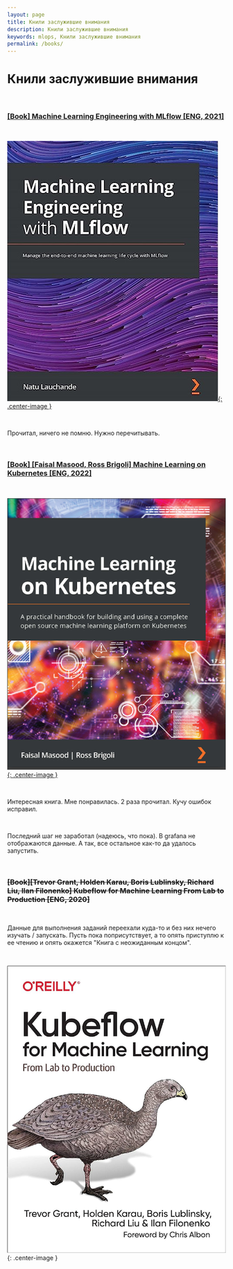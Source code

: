 ```yaml
---
layout: page
title: Книли заслужившие внимания
description: Книли заслужившие внимания
keywords: mlops, Книли заслужившие внимания
permalink: /books/
---
```


# Книли заслужившие внимания

<br/>

### [[Book] Machine Learning Engineering with MLflow [ENG, 2021]](/books/machine-learning-engineering-with-mlflow/)

<br/>

[![Machine Learning Engineering with MLflow](/img/Machine-Learning-Engineering-with-MLflow.jpeg 'Machine Learning Engineering with MLflow'){: .center-image }](/books/machine-learning-engineering-with-mlflow/)

<br/>

Прочитал, ничего не помню. Нужно перечитывать.

<br/>

### [[Book] [Faisal Masood, Ross Brigoli] Machine Learning on Kubernetes [ENG, 2022]](/books/machine-learning-on-kubernetes/)

<br/>

[![Machine Learning on Kubernetes](/img/Machine-Learning-on-Kubernetes.png 'Machine Learning on Kubernetes'){: .center-image }](/books/machine-learning-on-kubernetes/)

<br/>

Интересная книга. Мне понравилась. 2 раза прочитал. Кучу ошибок исправил.

<br/>

Последний шаг не заработал (надеюсь, что пока). В grafana не отображаются данные. А так, все остальное как-то да удалось запустить.

<br/>

### ~~[Book][Trevor Grant, Holden Karau, Boris Lublinsky, Richard Liu, Ilan Filonenko] Kubeflow for Machine Learning From Lab to Production [ENG, 2020]~~

<br/>

Данные для выполнения заданий переехали куда-то и без них нечего изучать / запускать. Пусть пока поприсутствует, а то опять приступлю к ее чтению и опять окажется "Книга с неожиданным концом".

<br/>

![Machine Learning on Kubernetes](/img/Kubeflow-for-Machine-Learning.jpeg 'Machine Learning on Kubernetes'){: .center-image }

